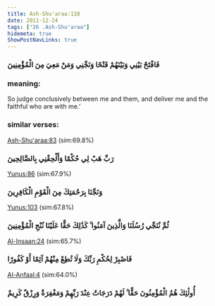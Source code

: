 ```yaml
---
title: Ash-Shu'araa:118
date: 2011-12-24
tags: ["26 .Ash-Shu'araa"]
hidemeta: true 
ShowPostNavLinks: true 
---
```

### فَافْتَحْ بَيْنِي وَبَيْنَهُمْ فَتْحًا وَنَجِّنِي وَمَنْ مَعِيَ مِنَ الْمُؤْمِنِينَ
### meaning: 
So judge conclusively between me and them, and deliver me and the faithful who are with me.’
### similar verses: 

[Ash-Shu'araa:83](/26/83) (sim:69.8%)

### رَبِّ هَبْ لِي حُكْمًا وَأَلْحِقْنِي بِالصَّالِحِينَ

[Yunus:86](/10/86) (sim:67.9%)

### وَنَجِّنَا بِرَحْمَتِكَ مِنَ الْقَوْمِ الْكَافِرِينَ

[Yunus:103](/10/103) (sim:67.8%)

### ثُمَّ نُنَجِّي رُسُلَنَا وَالَّذِينَ آمَنُوا ۚ كَذَٰلِكَ حَقًّا عَلَيْنَا نُنْجِ الْمُؤْمِنِينَ

[Al-Insaan:24](/76/24) (sim:65.7%)

### فَاصْبِرْ لِحُكْمِ رَبِّكَ وَلَا تُطِعْ مِنْهُمْ آثِمًا أَوْ كَفُورًا

[Al-Anfaal:4](/8/4) (sim:64.0%)

### أُولَٰئِكَ هُمُ الْمُؤْمِنُونَ حَقًّا ۚ لَهُمْ دَرَجَاتٌ عِنْدَ رَبِّهِمْ وَمَغْفِرَةٌ وَرِزْقٌ كَرِيمٌ
